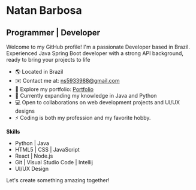 # Natan Barbosa
## Programmer | Developer

Welcome to my GitHub profile! I'm a passionate Developer based in Brazil. Experienced Java Spring Boot developer with a strong API background, ready to bring your projects to life

- 🌎 Located in Brazil
- ✉️ Contact me at: ns5933988@gmail.com
- 💼 Explore my portfolio: [Portfolio](https://github.com/natanb-dev)
- 🌱 Currently expanding my knowledge in Java and Python 
- 💻 Open to collaborations on web development projects and UI/UX designs
- ⚡ Coding is both my profession and my favorite hobby.

**Skills**
- Python | Java
- HTML5 | CSS | JavaScript
- React | Node.js
- Git | Visual Studio Code | Intellij
- UI/UX Design

Let's create something amazing together!
